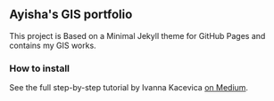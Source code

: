 ## Ayisha's GIS portfolio

This project is Based on a Minimal Jekyll theme for GitHub Pages and contains my GIS works.


### How to install

See the full step-by-step tutorial by Ivanna Kacevica [on Medium](https://medium.com/@evanca/set-up-your-portfolio-website-in-less-than-10-minutes-with-github-pages-d0efa8ff56fd).

